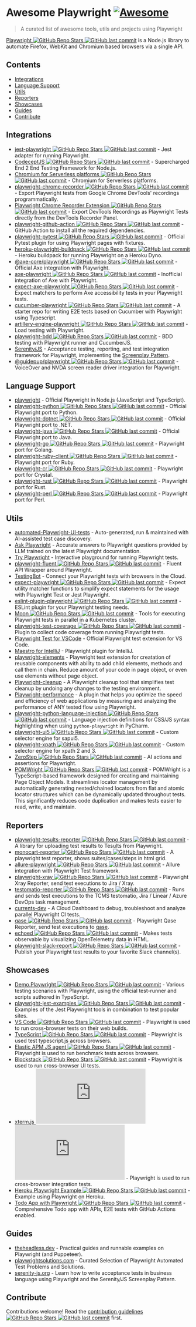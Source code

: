 # Awesome Playwright [![Awesome](https://awesome.re/badge.svg)](https://awesome.re)

> A curated list of awesome tools, utils and projects using Playwright

[Playwright ![GitHub Repo Stars](https://img.shields.io/github/stars/microsoft/playwright) ![GitHub last commit](https://img.shields.io/github/last-commit/microsoft/playwright)](https://github.com/microsoft/playwright) is a Node.js library to automate Firefox, WebKit and Chromium based browsers via a single API.

## Contents

- [Integrations](#integrations)
- [Language Support](#language-support)
- [Utils](#utils)
- [Reporters](#reporters)
- [Showcases](#showcases)
- [Guides](#guides)
- [Contribute](#contribute)

## Integrations

- [jest-playwright ![GitHub Repo Stars](https://img.shields.io/github/stars/playwright-community/jest-playwright) ![GitHub last commit](https://img.shields.io/github/last-commit/playwright-community/jest-playwright)](https://github.com/playwright-community/jest-playwright/) - Jest adapter for running Playwright.
- [CodeceptJS ![GitHub Repo Stars](https://img.shields.io/github/stars/Codeception/CodeceptJS) ![GitHub last commit](https://img.shields.io/github/last-commit/Codeception/CodeceptJS)](https://github.com/Codeception/CodeceptJS) - Supercharged End 2 End Testing Framework for Node.js.
- [Chromium for Serverless platforms ![GitHub Repo Stars](https://img.shields.io/github/stars/Sparticuz/chromium) ![GitHub last commit](https://img.shields.io/github/last-commit/Sparticuz/chromium)](https://github.com/Sparticuz/chromium?tab=readme-ov-file#usage-with-playwright) - Chromium for Serverless platforms.
- [playwright-chrome-recorder ![GitHub Repo Stars](https://img.shields.io/github/stars/AndrewUsher/playwright-chrome-recorder) ![GitHub last commit](https://img.shields.io/github/last-commit/AndrewUsher/playwright-chrome-recorder)](https://github.com/AndrewUsher/playwright-chrome-recorder) - Export Playwright tests from Google Chrome DevTools' recordings programmatically.
- [Playwright Chrome Recorder Extension ![GitHub Repo Stars](https://img.shields.io/github/stars/AndrewUsher/playwright-recorder-extension) ![GitHub last commit](https://img.shields.io/github/last-commit/AndrewUsher/playwright-recorder-extension)](https://github.com/AndrewUsher/playwright-recorder-extension) - Export DevTools Recordings as Playwright Tests directly from the DevTools Recorder Panel.
- [playwright-github-action ![GitHub Repo Stars](https://img.shields.io/github/stars/microsoft/playwright-github-action) ![GitHub last commit](https://img.shields.io/github/last-commit/microsoft/playwright-github-action)](https://github.com/microsoft/playwright-github-action) - GitHub Action to install all the required dependencies.
- [playwright-pytest ![GitHub Repo Stars](https://img.shields.io/github/stars/microsoft/playwright-pytest) ![GitHub last commit](https://img.shields.io/github/last-commit/microsoft/playwright-pytest)](https://github.com/microsoft/playwright-pytest/) - Official Pytest plugin for using Playwright pages with fixtures.
- [heroku-playwright-buildpack ![GitHub Repo Stars](https://img.shields.io/github/stars/mxschmitt/heroku-playwright-buildpack) ![GitHub last commit](https://img.shields.io/github/last-commit/mxschmitt/heroku-playwright-buildpack)](https://github.com/mxschmitt/heroku-playwright-buildpack) - Heroku buildpack for running Playwright on a Heroku Dyno.
- [@axe-core/playwright ![GitHub Repo Stars](https://img.shields.io/github/stars/dequelabs/axe-core-npm) ![GitHub last commit](https://img.shields.io/github/last-commit/dequelabs/axe-core-npm)](https://github.com/dequelabs/axe-core-npm/blob/develop/packages/playwright/README.md) - Official Axe integration with Playwright.
- [axe-playwright ![GitHub Repo Stars](https://img.shields.io/github/stars/abhinaba-ghosh/axe-playwright) ![GitHub last commit](https://img.shields.io/github/last-commit/abhinaba-ghosh/axe-playwright)](https://github.com/abhinaba-ghosh/axe-playwright) - Inofficial integration of Axe with Playwright.
- [expect-axe-playwright ![GitHub Repo Stars](https://img.shields.io/github/stars/Widen/expect-axe-playwright) ![GitHub last commit](https://img.shields.io/github/last-commit/Widen/expect-axe-playwright)](https://github.com/Widen/expect-axe-playwright) - Expect matchers to perform Axe accessibility tests in your Playwright tests.
- [cucumber-playwright ![GitHub Repo Stars](https://img.shields.io/github/stars/Tallyb/cucumber-playwright) ![GitHub last commit](https://img.shields.io/github/last-commit/Tallyb/cucumber-playwright)](https://github.com/Tallyb/cucumber-playwright) - A starter repo for writing E2E tests based on Cucumber with Playwright using Typescript.
- [artillery-engine-playwright ![GitHub Repo Stars](https://img.shields.io/github/stars/artilleryio/artillery) ![GitHub last commit](https://img.shields.io/github/last-commit/artilleryio/artillery)](https://github.com/artilleryio/artillery/tree/main/packages/artillery-engine-playwright) - Load testing with Playwright.
- [playwright-bdd ![GitHub Repo Stars](https://img.shields.io/github/stars/vitalets/playwright-bdd) ![GitHub last commit](https://img.shields.io/github/last-commit/vitalets/playwright-bdd)](https://github.com/vitalets/playwright-bdd) - BDD testing with Playwright runner and CucumberJS.
- [Serenity/JS](https://serenity-js.org) - Acceptance testing, reporting, and test integration framework for Playwright, implementing the [Screenplay Pattern](https://serenity-js.org/handbook/design/screenplay-pattern/).
- [@guidepup/playwright ![GitHub Repo Stars](https://img.shields.io/github/stars/guidepup/guidepup-playwright) ![GitHub last commit](https://img.shields.io/github/last-commit/guidepup/guidepup-playwright)](https://github.com/guidepup/guidepup-playwright) - VoiceOver and NVDA screen reader driver integration for Playwright.

## Language Support

- [playwright](https://git.io/JT2bj) - Official Playwright in Node.js (JavaScript and TypeScript).
- [playwright-python ![GitHub Repo Stars](https://img.shields.io/github/stars/microsoft/playwright-python) ![GitHub last commit](https://img.shields.io/github/last-commit/microsoft/playwright-python)](https://github.com/microsoft/playwright-python) - Official Playwright port to Python.
- [playwright-dotnet ![GitHub Repo Stars](https://img.shields.io/github/stars/microsoft/playwright-dotnet) ![GitHub last commit](https://img.shields.io/github/last-commit/microsoft/playwright-dotnet)](https://github.com/microsoft/playwright-dotnet) - Official Playwright port to .NET.
- [playwright-java ![GitHub Repo Stars](https://img.shields.io/github/stars/microsoft/playwright-java) ![GitHub last commit](https://img.shields.io/github/last-commit/microsoft/playwright-java)](https://github.com/microsoft/playwright-java) - Official Playwright port to Java.
- [playwright-go ![GitHub Repo Stars](https://img.shields.io/github/stars/playwright-community/playwright-go) ![GitHub last commit](https://img.shields.io/github/last-commit/playwright-community/playwright-go)](https://github.com/playwright-community/playwright-go) - Playwright port for Golang.
- [playwright-ruby-client ![GitHub Repo Stars](https://img.shields.io/github/stars/YusukeIwaki/playwright-ruby-client) ![GitHub last commit](https://img.shields.io/github/last-commit/YusukeIwaki/playwright-ruby-client)](https://github.com/YusukeIwaki/playwright-ruby-client) - Playwright port for Ruby.
- [playwright-cr ![GitHub Repo Stars](https://img.shields.io/github/stars/naqvis/playwright-cr) ![GitHub last commit](https://img.shields.io/github/last-commit/naqvis/playwright-cr)](https://github.com/naqvis/playwright-cr) - Playwright port for Crystal.
- [playwright-rust ![GitHub Repo Stars](https://img.shields.io/github/stars/octaltree/playwright-rust) ![GitHub last commit](https://img.shields.io/github/last-commit/octaltree/playwright-rust)](https://github.com/octaltree/playwright-rust) - Playwright port for Rust.
- [playwright-perl ![GitHub Repo Stars](https://img.shields.io/github/stars/teodesian/playwright-perl) ![GitHub last commit](https://img.shields.io/github/last-commit/teodesian/playwright-perl)](https://github.com/teodesian/playwright-perl) - Playwright port for Perl.

## Utils

- [automated-Playwright-UI-tests](https://github.com/OctoMind-dev) - Auto-generated, run & maintained with AI-assisted test case discovery.
- [Ask Playwright](https://ray.run/ask) - Accurate answers to Playwright questions provided by LLM trained on the latest Playwright documentation.
- [Try Playwright](https://try.playwright.tech) - Interactive playground for running Playwright tests.
- [playwright-fluent ![GitHub Repo Stars](https://img.shields.io/github/stars/hdorgeval/playwright-fluent) ![GitHub last commit](https://img.shields.io/github/last-commit/hdorgeval/playwright-fluent)](https://github.com/hdorgeval/playwright-fluent) - Fluent API Wrapper around Playwright.
- [TestingBot](https://testingbot.com) - Connect your Playwright tests with browsers in the Cloud.
- [expect-playwright ![GitHub Repo Stars](https://img.shields.io/github/stars/playwright-community/expect-playwright) ![GitHub last commit](https://img.shields.io/github/last-commit/playwright-community/expect-playwright)](https://github.com/playwright-community/expect-playwright) - Expect utility matcher functions to simplify expect statements for the usage with Playwright Test or Jest Playwright.
- [eslint-plugin-playwright ![GitHub Repo Stars](https://img.shields.io/github/stars/playwright-community/eslint-plugin-playwright) ![GitHub last commit](https://img.shields.io/github/last-commit/playwright-community/eslint-plugin-playwright)](https://github.com/playwright-community/eslint-plugin-playwright) - ESLint plugin for your Playwright testing needs.
- [Moon ![GitHub Repo Stars](https://img.shields.io/github/stars/aerokube/moon) ![GitHub last commit](https://img.shields.io/github/last-commit/aerokube/moon)](https://github.com/aerokube/moon) - Tools for executing Playwright tests in parallel in a Kubernetes cluster.
- [playwright-test-coverage ![GitHub Repo Stars](https://img.shields.io/github/stars/anishkny/playwright-test-coverage) ![GitHub last commit](https://img.shields.io/github/last-commit/anishkny/playwright-test-coverage)](https://github.com/anishkny/playwright-test-coverage) - Plugin to collect code coverage from running Playwright tests.
- [Playwright Test for VSCode](https://marketplace.visualstudio.com/items?itemName=ms-playwright.playwright) - Official Playwright test extension for VS Code.
- [Maestro for IntelliJ](https://plugins.jetbrains.com/plugin/18100-maestro) - Playwright plugin for IntelliJ.
- [playwright-elements](https://danteukraine.github.io/playwright-elements) - Playwright test extension for creatation of reusable components with ability to add child elements, methods and call them in chain. Reduce amount of your code in page object, or even use elements without page object.
- [Playwright-cleanup](https://www.npmjs.com/package/playwright-cleanup) - A Playwright cleanup tool that simplifies test cleanup by undoing any changes to the testing environment.
- [Playwright-performance](https://www.npmjs.com/package/playwright-performance) - A plugin that helps you optimize the speed and efficiency of web applications by measuring and analyzing the performance of ANY tested flow using Playwright.
- [playwright-python-language-injection ![GitHub Repo Stars](https://img.shields.io/github/stars/Mattwmaster58/playwright-python-language-injection) ![GitHub last commit](https://img.shields.io/github/last-commit/Mattwmaster58/playwright-python-language-injection)](https://github.com/Mattwmaster58/playwright-python-language-injection) - Language injection definitions for CSS/JS syntax highlighting when using `python-playwright` in PyCharm.
- [playwright-ui5 ![GitHub Repo Stars](https://img.shields.io/github/stars/detachhead/playwright-ui5) ![GitHub last commit](https://img.shields.io/github/last-commit/detachhead/playwright-ui5)](https://github.com/detachhead/playwright-ui5) - Custom selector engine for sapui5.
- [playwright-xpath ![GitHub Repo Stars](https://img.shields.io/github/stars/detachhead/playwright-xpath) ![GitHub last commit](https://img.shields.io/github/last-commit/detachhead/playwright-xpath)](https://github.com/detachhead/playwright-xpath) - Custom selector engine for xpath 2 and 3.
- [ZeroStep ![GitHub Repo Stars](https://img.shields.io/github/stars/zerostep-ai/zerostep) ![GitHub last commit](https://img.shields.io/github/last-commit/zerostep-ai/zerostep)](https://github.com/zerostep-ai/zerostep) - AI actions and assertions for Playwright.
- [POMWright ![GitHub Repo Stars](https://img.shields.io/github/stars/DyHex/POMWright) ![GitHub last commit](https://img.shields.io/github/last-commit/DyHex/POMWright)](https://github.com/DyHex/POMWright) - POMWright is a TypeScript-based framework designed for creating and maintaining Page Object Models. It streamlines locator management by automatically generating nested/chained locators from flat and atomic locator structures which can be dynamically updated throughout tests. This significantly reduces code duplication and makes tests easier to read, write, and maintain.

## Reporters

- [playwright-tesults-reporter ![GitHub Repo Stars](https://img.shields.io/github/stars/tesults/playwright-tesults-reporter) ![GitHub last commit](https://img.shields.io/github/last-commit/tesults/playwright-tesults-reporter)](https://github.com/tesults/playwright-tesults-reporter) - A library for uploading test results to Tesults from Playwright.
- [monocart-reporter ![GitHub Repo Stars](https://img.shields.io/github/stars/cenfun/monocart-reporter) ![GitHub last commit](https://img.shields.io/github/last-commit/cenfun/monocart-reporter)](https://github.com/cenfun/monocart-reporter) - A playwright test reporter, shows suites/cases/steps in html grid.
- [allure-playwright ![GitHub Repo Stars](https://img.shields.io/github/stars/allure-framework/allure-js) ![GitHub last commit](https://img.shields.io/github/last-commit/allure-framework/allure-js)](https://github.com/allure-framework/allure-js/tree/master/packages/allure-playwright) - Allure integration with Playwright Test framework.
- [playwright-xray ![GitHub Repo Stars](https://img.shields.io/github/stars/inluxc/playwright-xray) ![GitHub last commit](https://img.shields.io/github/last-commit/inluxc/playwright-xray)](https://github.com/inluxc/playwright-xray) - Playwright Xray Reporter, send test executions to Jira / Xray.
- [testomatio-reporter ![GitHub Repo Stars](https://img.shields.io/github/stars/testomatio/reporter) ![GitHub last commit](https://img.shields.io/github/last-commit/testomatio/reporter)](https://github.com/testomatio/reporter) - Runs and sends test executions to the TCMS testomatio, Jira / Linear / Azure DevOps task management.
- [currents-dev](https://currents.dev/) - A Cloud Dashboard to debug, troubleshoot and analyze parallel Playwright CI tests.
- [qase ![GitHub Repo Stars](https://img.shields.io/github/stars/qase-tms/qase-javascript) ![GitHub last commit](https://img.shields.io/github/last-commit/qase-tms/qase-javascript)](https://github.com/qase-tms/qase-javascript/tree/master/qase-playwright) - Playwright Qase Reporter, send test executions to [qase](https://qase.io/).
- [echoed ![GitHub Repo Stars](https://img.shields.io/github/stars/mrasu/echoed) ![GitHub last commit](https://img.shields.io/github/last-commit/mrasu/echoed)](https://github.com/mrasu/echoed) - Makes tests observable by visualizing OpenTelemetry data in HTML.
- [playwright-slack-report ![GitHub Repo Stars](https://img.shields.io/github/stars/ryanrosello-og/playwright-slack-report) ![GitHub last commit](https://img.shields.io/github/last-commit/ryanrosello-og/playwright-slack-report)](https://github.com/ryanrosello-og/playwright-slack-report) - Publish your Playwright test results to your favorite Slack channel(s).

## Showcases

- [Demo.Playwright ![GitHub Repo Stars](https://img.shields.io/github/stars/MarcusFelling/Demo.Playwright) ![GitHub last commit](https://img.shields.io/github/last-commit/MarcusFelling/Demo.Playwright)](https://github.com/MarcusFelling/Demo.Playwright) - Various testing scenarios with Playwright, using the official test-runner and scripts authored in TypeScript.
- [playwright-jest-examples ![GitHub Repo Stars](https://img.shields.io/github/stars/playwright-community/playwright-jest-examples) ![GitHub last commit](https://img.shields.io/github/last-commit/playwright-community/playwright-jest-examples)](https://github.com/playwright-community/playwright-jest-examples) - Examples of the Jest Playwright tools in combination to test popular sites.
- [VS Code ![GitHub Repo Stars](https://img.shields.io/github/stars/microsoft/vscode) ![GitHub last commit](https://img.shields.io/github/last-commit/microsoft/vscode)](https://github.com/microsoft/vscode) - Playwright is used to run cross-browser tests on their web builds.
- [TypeScript ![GitHub Repo Stars](https://img.shields.io/github/stars/microsoft/TypeScript) ![GitHub last commit](https://img.shields.io/github/last-commit/microsoft/TypeScript)](https://github.com/microsoft/TypeScript) - Playwright is used test typescript.js across browsers.
- [Elastic APM JS agent ![GitHub Repo Stars](https://img.shields.io/github/stars/elastic/apm-agent-rum-js) ![GitHub last commit](https://img.shields.io/github/last-commit/elastic/apm-agent-rum-js)](https://github.com/elastic/apm-agent-rum-js) - Playwright is used to run benchmark tests across browsers.
- [Blockstack ![GitHub Repo Stars](https://img.shields.io/github/stars/blockstack/ux) ![GitHub last commit](https://img.shields.io/github/last-commit/blockstack/ux)](https://github.com/blockstack/ux) - Playwright is used to run cross-browser UI tests.
- [xterm.js ![GitHub Repo Stars](https://img.shields.io/github/stars/xtermjs/xterm.js) ![GitHub last commit](https://img.shields.io/github/last-commit/xtermjs/xterm.js)](https://github.com/xtermjs/xterm.js) - Playwright is used to run cross-browser integration tests.
- [Heroku Playwright Example ![GitHub Repo Stars](https://img.shields.io/github/stars/mxschmitt/heroku-playwright-example) ![GitHub last commit](https://img.shields.io/github/last-commit/mxschmitt/heroku-playwright-example)](https://github.com/mxschmitt/heroku-playwright-example) - Example using Playwright on Heroku.
- [Todo App with Playwright ![GitHub Repo Stars](https://img.shields.io/github/stars/burakkantarci/playwright-todo-app) ![GitHub last commit](https://img.shields.io/github/last-commit/burakkantarci/playwright-todo-app)](https://github.com/burakkantarci/playwright-todo-app) - Comprehensive Todo app with APIs, E2E tests with GitHub Actions enabled.

## Guides

- [theheadless.dev](https://www.checklyhq.com/learn/headless/) - Practical guides and runnable examples on Playwright (and Puppeteer).
- [playwrightsolutions.com](https://playwrightsolutions.com) - Curated Selection of Playwright Automated Test Problems and Solutions.
- [serenity-js.org](https://serenity-js.org/handbook/web-testing/your-first-web-scenario/) - Learn how to write acceptance tests in business language using Playwright and the Serenity/JS Screenplay Pattern.

## Contribute

Contributions welcome! Read the [contribution guidelines ![GitHub Repo Stars](https://img.shields.io/github/stars/mxschmitt/awesome-playwright) ![GitHub last commit](https://img.shields.io/github/last-commit/mxschmitt/awesome-playwright)](https://github.com/mxschmitt/awesome-playwright/blob/master/CONTRIBUTING.md) first.
